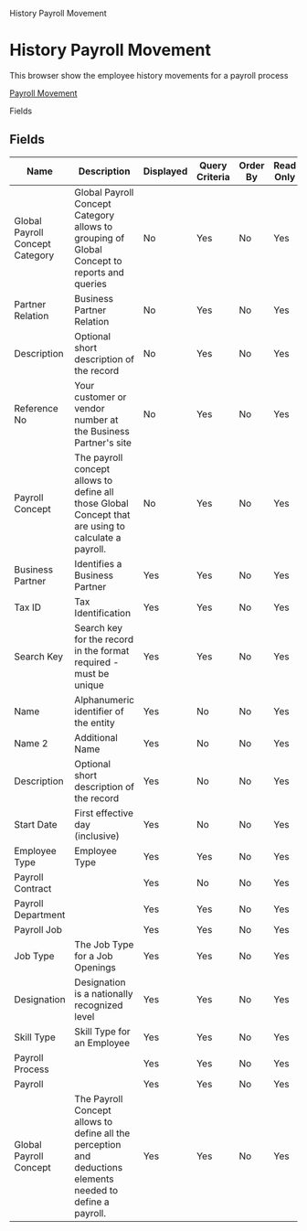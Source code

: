 
History Payroll Movement
# History Payroll Movement


This browser show the employee history movements for a payroll process  

[Payroll Movement](../../functional-guide/window/window-payroll-movement.md)

Fields
## Fields




Name                            | Description                                                                                                 | Displayed | Query Criteria | Order By | Read Only | Mandatory
------------------------------- | ----------------------------------------------------------------------------------------------------------- | --------- | -------------- | -------- | --------- | ---------
Global Payroll Concept Category | Global Payroll Concept Category allows to grouping of Global Concept to reports and queries                 | No        | Yes            | No       | Yes       | No       
Partner Relation                | Business Partner Relation                                                                                   | No        | Yes            | No       | Yes       | No       
Description                     | Optional short description of the record                                                                    | No        | Yes            | No       | Yes       | No       
Reference No                    | Your customer or vendor number at the Business Partner's site                                               | No        | Yes            | No       | Yes       | No       
Payroll Concept                 | The payroll concept allows to define all those Global Concept that are using to calculate a payroll.        | No        | Yes            | No       | Yes       | No       
Business Partner                | Identifies a Business Partner                                                                               | Yes       | Yes            | No       | Yes       | No       
Tax ID                          | Tax Identification                                                                                          | Yes       | Yes            | No       | Yes       | No       
Search Key                      | Search key for the record in the format required - must be unique                                           | Yes       | Yes            | No       | Yes       | No       
Name                            | Alphanumeric identifier of the entity                                                                       | Yes       | No             | No       | Yes       | No       
Name 2                          | Additional Name                                                                                             | Yes       | No             | No       | Yes       | No       
Description                     | Optional short description of the record                                                                    | Yes       | No             | No       | Yes       | No       
Start Date                      | First effective day (inclusive)                                                                             | Yes       | No             | No       | Yes       | No       
Employee Type                   | Employee Type                                                                                               | Yes       | Yes            | No       | Yes       | No       
Payroll Contract                |                                                                                                             | Yes       | No             | No       | Yes       | No       
Payroll Department              |                                                                                                             | Yes       | Yes            | No       | Yes       | No       
Payroll Job                     |                                                                                                             | Yes       | Yes            | No       | Yes       | No       
Job Type                        | The Job Type for a Job Openings                                                                             | Yes       | Yes            | No       | Yes       | No       
Designation                     | Designation is a nationally recognized level                                                                | Yes       | Yes            | No       | Yes       | No       
Skill Type                      | Skill Type for an Employee                                                                                  | Yes       | Yes            | No       | Yes       | No       
Payroll Process                 |                                                                                                             | Yes       | Yes            | No       | Yes       | Yes      
Payroll                         |                                                                                                             | Yes       | Yes            | No       | Yes       | No       
Global Payroll Concept          | The Payroll Concept allows to define all the perception and deductions elements needed to define a payroll. | Yes       | Yes            | No       | Yes       | No       

